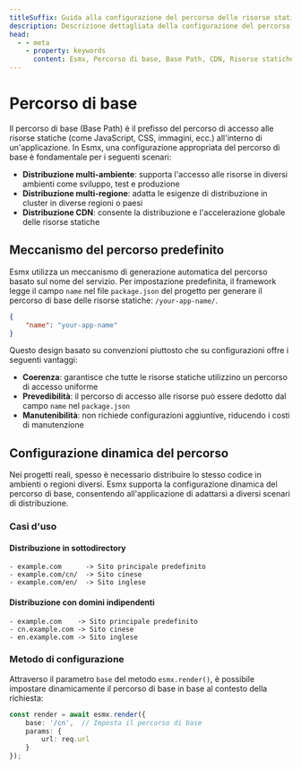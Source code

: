 ```yaml
---
titleSuffix: Guida alla configurazione del percorso delle risorse statiche nel framework Esmx
description: Descrizione dettagliata della configurazione del percorso di base nel framework Esmx, inclusa la distribuzione in più ambienti, la distribuzione CDN e l'impostazione del percorso di accesso alle risorse, per aiutare gli sviluppatori a gestire in modo flessibile le risorse statiche.
head:
  - - meta
    - property: keywords
      content: Esmx, Percorso di base, Base Path, CDN, Risorse statiche, Distribuzione multi-ambiente, Gestione delle risorse
---
```


# Percorso di base

Il percorso di base (Base Path) è il prefisso del percorso di accesso alle risorse statiche (come JavaScript, CSS, immagini, ecc.) all'interno di un'applicazione. In Esmx, una configurazione appropriata del percorso di base è fondamentale per i seguenti scenari:

- **Distribuzione multi-ambiente**: supporta l'accesso alle risorse in diversi ambienti come sviluppo, test e produzione
- **Distribuzione multi-regione**: adatta le esigenze di distribuzione in cluster in diverse regioni o paesi
- **Distribuzione CDN**: consente la distribuzione e l'accelerazione globale delle risorse statiche

## Meccanismo del percorso predefinito

Esmx utilizza un meccanismo di generazione automatica del percorso basato sul nome del servizio. Per impostazione predefinita, il framework legge il campo `name` nel file `package.json` del progetto per generare il percorso di base delle risorse statiche: `/your-app-name/`.

```json title="package.json"
{
    "name": "your-app-name"
}
```

Questo design basato su convenzioni piuttosto che su configurazioni offre i seguenti vantaggi:

- **Coerenza**: garantisce che tutte le risorse statiche utilizzino un percorso di accesso uniforme
- **Prevedibilità**: il percorso di accesso alle risorse può essere dedotto dal campo `name` nel `package.json`
- **Manutenibilità**: non richiede configurazioni aggiuntive, riducendo i costi di manutenzione

## Configurazione dinamica del percorso

Nei progetti reali, spesso è necessario distribuire lo stesso codice in ambienti o regioni diversi. Esmx supporta la configurazione dinamica del percorso di base, consentendo all'applicazione di adattarsi a diversi scenari di distribuzione.

### Casi d'uso

#### Distribuzione in sottodirectory
```
- example.com      -> Sito principale predefinito
- example.com/cn/  -> Sito cinese
- example.com/en/  -> Sito inglese
```

#### Distribuzione con domini indipendenti
```
- example.com    -> Sito principale predefinito
- cn.example.com -> Sito cinese
- en.example.com -> Sito inglese
```

### Metodo di configurazione

Attraverso il parametro `base` del metodo `esmx.render()`, è possibile impostare dinamicamente il percorso di base in base al contesto della richiesta:

```ts
const render = await esmx.render({
    base: '/cn',  // Imposta il percorso di base
    params: {
        url: req.url
    }
});
```